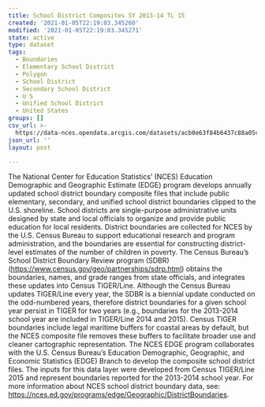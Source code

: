 ```yaml
---
title: School District Composites SY 2013-14 TL 15
created: '2021-01-05T22:19:03.345260'
modified: '2021-01-05T22:19:03.345271'
state: active
type: dataset
tags:
  - Boundaries
  - Elementary School District
  - Polygon
  - School District
  - Secondary School District
  - U S
  - Unified School District
  - United States
groups: []
csv_url: >-
  https://data-nces.opendata.arcgis.com/datasets/acb0e63f84b6437c88a05c62e7b4aa4f_0.csv?outSR=%7B%22latestWkid%22%3A4269%2C%22wkid%22%3A4269%7D
json_url: ''
layout: post

---
```

<div style='text-align:Left;'><p>The <span style='background-image:initial; background-position:initial; background-size:initial; background-repeat:initial; background-attachment:initial; background-origin:initial; background-clip:initial;'>National Center for Education Statistics’ (NCES) </span>Education Demographic and Geographic Estimate (EDGE) program develops annually updated school district boundary composite files that include public elementary, secondary, and unified school district boundaries clipped to the U.S. shoreline. <span style='background-image:initial; background-position:initial; background-size:initial; background-repeat:initial; background-attachment:initial; background-origin:initial; background-clip:initial;'>School districts are single-purpose administrative units designed by state and local officials to organize and provide public education for local residents.</span> District boundaries are collected for NCES by the U.S. Census Bureau to support educational research and program administration, and the boundaries are essential for constructing district-level estimates of the number of children in poverty. <span style='background-image:initial; background-position:initial; background-size:initial; background-repeat:initial; background-attachment:initial; background-origin:initial; background-clip:initial;'>The Census Bureau’s School District Boundary Review program (SDBR) (</span><a href='https://www.census.gov/geo/partnerships/sdrp.html' rel='nofollow ugc'><span style='background-image:initial; background-position:initial; background-size:initial; background-repeat:initial; background-attachment:initial; background-origin:initial; background-clip:initial;'>https://www.census.gov/geo/partnerships/sdrp.html</span></a><span style='background-image:initial; background-position:initial; background-size:initial; background-repeat:initial; background-attachment:initial; background-origin:initial; background-clip:initial;'>) obtains the boundaries, names, and grade ranges from state officials, and integrates these updates into Census TIGER/Line. Although the Census Bureau updates TIGER/Line every year, the SDBR is a biennial update conducted on the odd-numbered years, therefore district boundaries for a given school year persist in TIGER for two years (e.g., boundaries for the 2013-2014 school year are included in TIGER/Line 2014 and 2015). Census TIGER boundaries include legal maritime buffers for coastal areas by default, but the NCES composite file removes these buffers to facilitate broader use and cleaner cartographic representation. </span>The NCES EDGE program collaborates with the U.S. Census Bureau’s Education Demographic, Geographic, and Economic Statistics (EDGE) Branch to develop the composite school district files. The inputs for this data layer were developed from Census TIGER/Line 2015 and represent boundaries reported for the 2013-2014 school year. For more information about NCES school district boundary data, see:  <a href='https://nces.ed.gov/programs/edge/Geographic/DistrictBoundaries' rel='nofollow ugc'>https://nces.ed.gov/programs/edge/Geographic/DistrictBoundaries</a>.  <br /></p></div>
